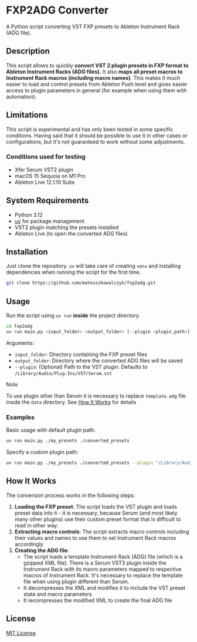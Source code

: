 # FXP2ADG Converter

A Python script converting VST FXP presets to Ableton Instrument Rack (ADG file).

## Description

This script allows to quickly **convert VST 2 plugin presets in FXP format to Ableton Instrument Racks (ADG files).**
It also **maps all preset macros to Instrument Rack macros (including macro names)**. This makes it much easier to load and control presets from Ableton Push level and gives easier access to plugin parameters in general (for example when using them with automation).

## Limitations

This script is experimental and has only been tested in some specific conditions. Having said that it should be possible to use it in other cases or configurations, but it's not guaranteed to work without some adjustments.

### Conditions used for testing
- Xfer Serum VST2 plugin
- macOS 15 Sequoia on M1 Pro
- Ableton Live 12.1.10 Suite

## System Requirements
- Python 3.12
- [uv](https://github.com/astral-sh/uv) for package management
- VST2 plugin matching the presets installed
- Ableton Live (to open the converted ADG files)

## Installation

Just clone the repository. `uv` will take care of creating `venv` and installing dependencies when running the script for the first time.

```bash
git clone https://github.com/mateuszkowalczyk/fxp2adg.git
```

## Usage

Run the script using `uv run` **inside** the project directory.

```bash
cd fxp2adg
uv run main.py <input_folder> <output_folder> [--plugin <plugin_path>]
```

Arguments:
- `input_folder`: Directory containing the FXP preset files
- `output_folder`: Directory where the converted ADG files will be saved
- `--plugin`: (Optional) Path to the VST plugin. Defaults to `/Library/Audio/Plug-Ins/VST/Serum.vst`

> [!NOTE]
> To use plugin other than Serum it is necessary to replace `template.adg` file inside the `data` directory. See [How It Works](#how-it-works) for details

### Examples

Basic usage with default plugin path:

```bash
uv run main.py ./my_presets ./converted_presets
```

Specify a custom plugin path:

```bash
uv run main.py ./my_presets ./converted_presets --plugin "/Library/Audio/Plug-Ins/VST/MyPlugin.vst"
```

## How It Works

The conversion process works in the following steps:

1. **Loading the FXP preset**: The script loads the VST plugin and loads preset data into it - it is necessary, because Serum (and most likely many other plugins) use their custom preset format that is difficult to read in other way.
2. **Extracting macro controls**: The script extracts macro controls including their values and names to use them to set Instrument Rack macros accordingly
3. **Creating the ADG file**:
   - The script loads a template Instrument Rack (ADG) file (which is a gzipped XML file). There is a Serum VST3 plugin inside the Instrument Rack with its macro parameters mapped to respective macros of Instrument Rack. It's necessary to replace the template file when using plugin different than Serum.
   - It decompresses the XML and modifies it to include the VST preset state and macro parameters
   - It recompresses the modified XML to create the final ADG file

## License

[MIT License](LICENSE)
